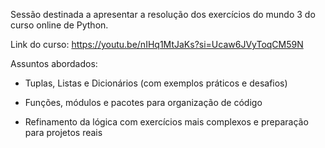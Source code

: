 Sessão destinada a apresentar a resolução dos exercícios do mundo 3 do curso online de Python.

Link do curso: https://youtu.be/nIHq1MtJaKs?si=Ucaw6JVyToqCM59N

Assuntos abordados:

- Tuplas, Listas e Dicionários (com exemplos práticos e desafios)

- Funções, módulos e pacotes para organização de código

- Refinamento da lógica com exercícios mais complexos e preparação para projetos reais 
